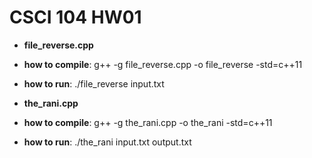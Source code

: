 # CSCI 104 HW01

- **file_reverse.cpp**
- **how to compile**: g++ -g file_reverse.cpp -o file_reverse -std=c++11
- **how to run**: ./file_reverse input.txt

- **the_rani.cpp**
- **how to compile**: g++ -g the_rani.cpp -o the_rani -std=c++11
- **how to run**: ./the_rani input.txt output.txt